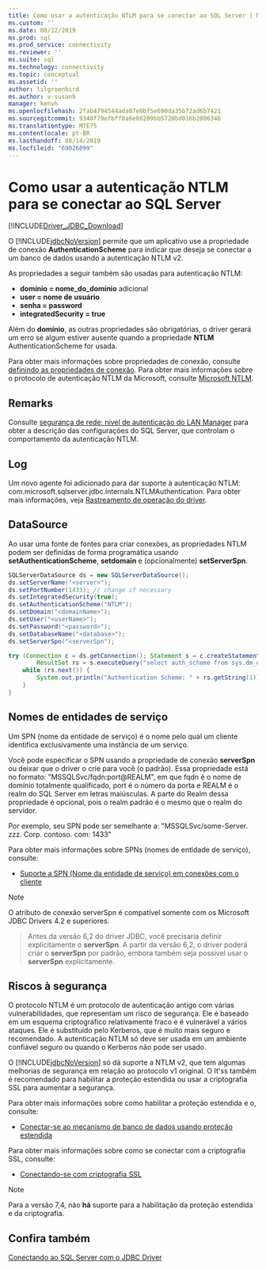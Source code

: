 ```yaml
---
title: Como usar a autenticação NTLM para se conectar ao SQL Server | Microsoft Docs
ms.custom: ''
ms.date: 08/12/2019
ms.prod: sql
ms.prod_service: connectivity
ms.reviewer: ''
ms.suite: sql
ms.technology: connectivity
ms.topic: conceptual
ms.assetid: ''
author: lilgreenbird
ms.author: v-susanh
manager: kenvh
ms.openlocfilehash: 2fab4794544ada07e0bf5e690da35b72ad6b7421
ms.sourcegitcommit: 9348f79efbff8a6e88209bb5720bd016b2806346
ms.translationtype: MTE75
ms.contentlocale: pt-BR
ms.lasthandoff: 08/14/2019
ms.locfileid: "69026099"
---
```

# <a name="using-ntlm-authentication-to-connect-to-sql-server"></a>Como usar a autenticação NTLM para se conectar ao SQL Server

[!INCLUDE[Driver_JDBC_Download](../../includes/driver_jdbc_download.md)]

O [!INCLUDE[jdbcNoVersion](../../includes/jdbcnoversion_md.md)] permite que um aplicativo use a propriedade de conexão **AuthenticationScheme** para indicar que deseja se conectar a um banco de dados usando a autenticação NTLM v2. 

As propriedades a seguir também são usadas para autenticação NTLM:

- **domínio = nome_do_domínio** adicional
- **user = nome de usuário**
- **senha = password**
- **integratedSecurity = true**

Além do **domínio**, as outras propriedades são obrigatórias, o driver gerará um erro se algum estiver ausente quando a propriedade **NTLM** AuthenticationScheme for usada. 

Para obter mais informações sobre propriedades de conexão, consulte [definindo as propriedades de conexão](../../connect/jdbc/setting-the-connection-properties.md). Para obter mais informações sobre o protocolo de autenticação NTLM da Microsoft, consulte [Microsoft NTLM](https://docs.microsoft.com/windows/desktop/SecAuthN/microsoft-ntlm).

## <a name="remarks"></a>Remarks

Consulte [segurança de rede: nível de autenticação do LAN Manager](https://docs.microsoft.com/windows/security/threat-protection/security-policy-settings/network-security-lan-manager-authentication-level) para obter a descrição das configurações do SQL Server, que controlam o comportamento da autenticação NTLM. 

## <a name="logging"></a>Log

Um novo agente foi adicionado para dar suporte à autenticação NTLM: com.microsoft.sqlserver.jdbc.internals.NTLMAuthentication. Para obter mais informações, veja [Rastreamento de operação do driver](../../connect/jdbc/tracing-driver-operation.md).

## <a name="datasource"></a>DataSource

Ao usar uma fonte de fontes para criar conexões, as propriedades NTLM podem ser definidas de forma programática usando **setAuthenticationScheme**, **setdomain** e (opcionalmente) **setServerSpn**.

```java
SQLServerDataSource ds = new SQLServerDataSource();
ds.setServerName("<server>");
ds.setPortNumber(1433); // change if necessary
ds.setIntegratedSecurity(true);
ds.setAuthenticationScheme("NTLM");
ds.setDomain("<domainName>");
ds.setUser("<userName>");
ds.setPassword("<password>");
ds.setDatabaseName("<database>");
ds.setServerSpn("<serverSpn");

try (Connection c = ds.getConnection(); Statement s = c.createStatement();
        ResultSet rs = s.executeQuery("select auth_scheme from sys.dm_exec_connections where session_id=@@spid")) {
    while (rs.next()) {
        System.out.println("Authentication Scheme: " + rs.getString(1));
    }
}
```

## <a name="service-principal-names"></a>Nomes de entidades de serviço

Um SPN (nome da entidade de serviço) é o nome pelo qual um cliente identifica exclusivamente uma instância de um serviço.

Você pode especificar o SPN usando a propriedade de conexão **serverSpn** ou deixar que o driver o crie para você (o padrão). Essa propriedade está no formato: "MSSQLSvc/fqdn:port\@REALM", em que fqdn é o nome de domínio totalmente qualificado, port é o número da porta e REALM é o realm do SQL Server em letras maiúsculas. A parte do Realm dessa propriedade é opcional, pois o realm padrão é o mesmo que o realm do servidor.

Por exemplo, seu SPN pode ser semelhante a: "MSSQLSvc/some-Server. zzz. Corp. contoso. com: 1433"

Para obter mais informações sobre SPNs (nomes de entidade de serviço), consulte:

- [Suporte a SPN (Nome da entidade de serviço) em conexões com o cliente](https://docs.microsoft.com/sql/relational-databases/native-client/features/service-principal-name-spn-support-in-client-connections?view=sql-server-2017)

> [!NOTE]  
> O atributo de conexão serverSpn é compatível somente com os Microsoft JDBC Drivers 4.2 e superiores.

> Antes da versão 6,2 do driver JDBC, você precisaria definir explicitamente o **serverSpn**. A partir da versão 6,2, o driver poderá criar o **serverSpn** por padrão, embora também seja possível usar o **serverSpn** explicitamente.

## <a name="security-risks"></a>Riscos à segurança

O protocolo NTLM é um protocolo de autenticação antigo com várias vulnerabilidades, que representam um risco de segurança. Ele é baseado em um esquema criptográfico relativamente fraco e é vulnerável a vários ataques. Ele é substituído pelo Kerberos, que é muito mais seguro e recomendado. A autenticação NTLM só deve ser usada em um ambiente confiável seguro ou quando o Kerberos não pode ser usado.

O [!INCLUDE[jdbcNoVersion](../../includes/jdbcnoversion_md.md)] só dá suporte a NTLM v2, que tem algumas melhorias de segurança em relação ao protocolo v1 original. O It'ss também é recomendado para habilitar a proteção estendida ou usar a criptografia SSL para aumentar a segurança. 

Para obter mais informações sobre como habilitar a proteção estendida e o, consulte:

- [Conectar-se ao mecanismo de banco de dados usando proteção estendida](../../database-engine/configure-windows/connect-to-the-database-engine-using-extended-protection.md)

Para obter mais informações sobre como se conectar com a criptografia SSL, consulte:

- [Conectando-se com criptografia SSL](../../connect/jdbc/connecting-with-ssl-encryption.md)

> [!NOTE]
> Para a versão 7,4, não **há** suporte para a habilitação da proteção estendida e da criptografia.

## <a name="see-also"></a>Confira também

[Conectando ao SQL Server com o JDBC Driver](../../connect/jdbc/connecting-to-sql-server-with-the-jdbc-driver.md)
